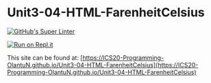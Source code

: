 # Unit3-04-HTML-FarenheitCelsius
[![GitHub's Super Linter](https://github.com/ICS20-Programming-OlantuN/Unit3-04-HTML-FarenheitCelsius/workflows/GitHub's%20Super%20Linter/badge.svg)](https://github.com/ICS20-Programming-OlantuN/Unit3-04-HTML-FarenheitCelsius/actions)


[![Run on Repl.it](https://repl.it/badge/github/ICS20-Programming-OlantuN/Unit3-04-HTML-FarenheitCelsius)](https://repl.it/github/ICS20-Programming-OlantuN/Unit3-04-HTML-FarenheitCelsius)


This site can be found at: [https://ICS20-Programming-OlantuN.github.io/Unit3-04-HTML-FarenheitCelsius](https://ICS20-Programming-OlantuN.github.io/Unit3-04-HTML-FarenheitCelsius)